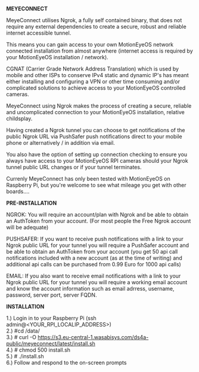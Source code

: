 <b>MEYECONNECT</b>

MeyeConnect utilises Ngrok, a fully self contained binary, that
does not require any external dependencies to create a secure,
robust and reliable internet accessible tunnel.

This means you can gain access to your own MotionEyeOS network
connected installation from almost anywhere (internet access is
required by your MotionEyeOS installation / network).

CGNAT (Carrier Grade Network Address Translation) which is used
by mobile and other ISPs to conserve IPv4 static and dynamic IP's
has meant either installing and configuring a VPN or other time
consuming and/or complicated solutions to achieve access to your
MotionEyeOS controlled cameras.

MeyeConnect using Ngrok makes the process of creating a secure,
reliable and uncomplicated connection to your MotionEyeOS installation,
relative childsplay.

Having created a Ngrok tunnel you can choose to get notifications of the
public Ngrok URL via PushSafer push notifications direct to your mobile phone
or alternatively / in addition via email.

You also have the option of setting up connection checking to ensure you
always have access to your MotionEyeOS RPI cameras should your Ngrok tunnel
public URL changes or if your tunnel terminates.

Currenly MeyeConnect has only been tested with MotionEyeOS on
Raspberry Pi, but you're welcome to see what mileage you get with
other boards....

<b>PRE-INSTALLATION</b>

NGROK: You will require an account/plan with Ngrok and be able to obtain an AuthToken from your account.
(For most people the Free Ngrok account will be adequate)

PUSHSAFER: If you want to receive push notifications with a link to your Ngrok public URL for your tunnel
you will require a PushSafer account and be able to obtain an AuthToken from your account (you get 50 api call notifications included with a new account (as at the time of writing) and additional api calls can be purchased from 0.99 Euro for 1000 api calls)

EMAIL: If you also want to receive email notifications with a link to your Ngrok public URL for your tunnel
you will require a working email account and know the account information such as email adrress, username, password, server port, server FQDN. 

<b>INSTALLATION</b>

1.) Login in to your Raspberry Pi (ssh admin@<YOUR_RPI_LOCALIP_ADDRESS>)   
2.) #cd /data/   
3.) # curl -O https://s3.eu-central-1.wasabisys.com/ds4a-public/meyeconnect/latest/install.sh   
4.) # chmod 500 install.sh   
5.) # ./install.sh  
6.) Follow and respond to the on-screen prompts  
